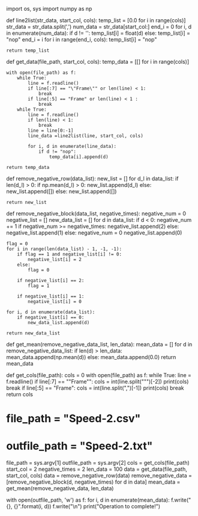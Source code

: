 import os, sys
import numpy as np

def line2list(str_data, start_col, cols):
    temp_list = [0.0 for i in range(cols)]
    str_data = str_data.split(',')
    num_data = str_data[start_col:]
    end_i = 0
    for i, d in enumerate(num_data):
        if d != '':
            temp_list[i] = float(d)
        else:
            temp_list[i] = "nop"
        end_i = i
    for i in range(end_i, cols):
        temp_list[i] = "nop"

    return temp_list

def get_data(file_path, start_col, cols):
    temp_data = [[] for i in range(cols)]

    with open(file_path) as f:
        while True:
            line = f.readline()
            if line[:7] == "\"Frame\"" or len(line) < 1:
                break
            if line[:5] == "Frame" or len(line) < 1 :
                break
        while True:
            line = f.readline()
            if len(line) < 1:
                break
            line = line[0:-1]
            line_data =line2list(line, start_col, cols)

            for i, d in enumerate(line_data):
                if d != "nop":
                    temp_data[i].append(d)
    
    return temp_data

def remove_negative_row(data_list):
    new_list = []
    for d_l in data_list:
        if len(d_l) > 0:
            if np.mean(d_l) > 0:
                new_list.append(d_l)
            else:
                new_list.append([])
        else:
            new_list.append([])
    
    return new_list

def remove_negative_block(data_list, negative_times):
    negative_num = 0
    negative_list = []
    new_data_list = []
    for d in data_list:
        if d < 0:
            negative_num += 1
            if negative_num >= negative_times:
                negative_list.append(2)
            else:
                negative_list.append(1)
        else:
            negative_num = 0
            negative_list.append(0)

    flag = 0
    for i in range(len(data_list) - 1, -1, -1):
        if flag == 1 and negative_list[i] != 0:
            negative_list[i] = 2
        else:
            flag = 0

        if negative_list[i] == 2:
            flag = 1

        if negative_list[i] == 1:
            negative_list[i] = 0

    for i, d in enumerate(data_list):
        if negative_list[i] == 0:
            new_data_list.append(d)
    
    return new_data_list

def get_mean(remove_negative_data_list, len_data):
    mean_data = []
    for d in remove_negative_data_list:
        if len(d) > len_data:
            mean_data.append(np.mean(d))
        else:
            mean_data.append(0.0)
    return mean_data

def get_cols(file_path):
    cols = 0
    with open(file_path) as f:
        while True:
            line = f.readline()
            if line[:7] == "\"Frame\"":
                cols = int(line.split("\"")[-2])
                print(cols)
                break
            if line[:5] == "Frame":
                cols = int(line.split(",")[-1])
                print(cols)
                break
    return cols

# file_path = "Speed-2.csv"
# outfile_path = "Speed-2.txt"
file_path = sys.argv[1]
outfile_path = sys.argv[2]
cols = get_cols(file_path)
start_col = 2
negative_times = 2
len_data = 100
data = get_data(file_path, start_col, cols)
data = remove_negative_row(data)
remove_negative_data = [remove_negative_block(d, negative_times) for d in data]
mean_data = get_mean(remove_negative_data, len_data)

with open(outfile_path, 'w') as f:
    for i, d in enumerate(mean_data):
        f.write("{}, {}".format(i, d))
        f.write("\n")
print("Operation to complete!")
